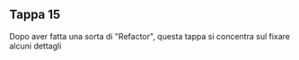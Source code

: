 ## Tappa 15

Dopo aver fatta una sorta di "Refactor", questa tappa si concentra sul fixare alcuni dettagli 